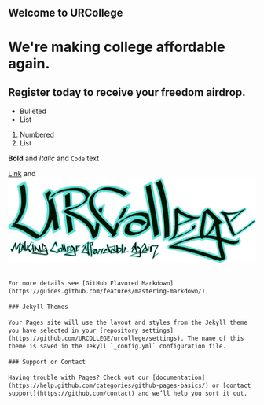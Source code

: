 ## Welcome to URCollege

# We're making college affordable again.
## Register today to receive your freedom airdrop.


- Bulleted
- List

1. Numbered
2. List

**Bold** and _Italic_ and `Code` text

[Link](https://github.com/URCOLLEGE/urcollege/edit/master/README.md) and ![Image](https://github.com/URCOLLEGE/urcollege/blob/master/urcollege.png)
```

For more details see [GitHub Flavored Markdown](https://guides.github.com/features/mastering-markdown/).

### Jekyll Themes

Your Pages site will use the layout and styles from the Jekyll theme you have selected in your [repository settings](https://github.com/URCOLLEGE/urcollege/settings). The name of this theme is saved in the Jekyll `_config.yml` configuration file.

### Support or Contact

Having trouble with Pages? Check out our [documentation](https://help.github.com/categories/github-pages-basics/) or [contact support](https://github.com/contact) and we’ll help you sort it out.

